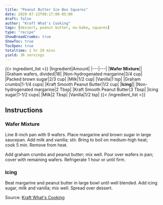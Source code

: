 ```yaml
---
title: "Peanut Butter Ice Box Squares"
date: 2020-07-22T08:17:00-05:00
draft: false
author: "Kraft What's Cooking"
tags: [dessert, peanut butter, no-bake, squares]
type: "recipe"
ShowBreadCrumbs: true
ShowToc: true
TocOpen: true
totaltime: 1 hr 20 mins
yield: 36 servings
---
```

{{< ingredient_list >}}
|Ingredient|Amount|
|---|---|
|**Wafer Mixture**||
|Graham wafers, divided|18|
|Non-hydrogenated margarine|3/4 cup|
|Packed brown sugar|2/3 cup|
|Milk|1/2 cup|
|Vanilla|1 tsp|
|Graham crumbs|1-1/4 cups|
|Kraft Smooth Peanut Butter|1/2 cup|
|**Icing**||
|Non-hydrogenated margarine|2 Tbsp|
|Kraft Smooth Peanut Butter|3 Tbsp|
|Icing sugar|1-1/2 cups|
|Milk|2 Tbsp|
|Vanilla|1/2 tsp|
{{< /ingredient_list >}}

## Instructions

### Wafer Mixture
Line 8-inch pan with 9 wafers. Place margarine and brown sugar in large saucepan. Add milk and vanilla; stir. Bring to boil on medium-high heat; cook 5 min. Remove from heat.

Add graham crumbs and peanut butter; mix well. Pour over wafers in pan; cover with remaining wafers. Refrigerate 1 hour or until firm.

### Icing
Beat margarine and peanut butter in large bowl until well blended. Add icing sugar, milk and vanilla; mix well. Spread over dessert.

Source: [Kraft What's Cooking](https://www.kraftwhatscooking.ca/recipe/peanut-butter-ice-box-squares-94688) 